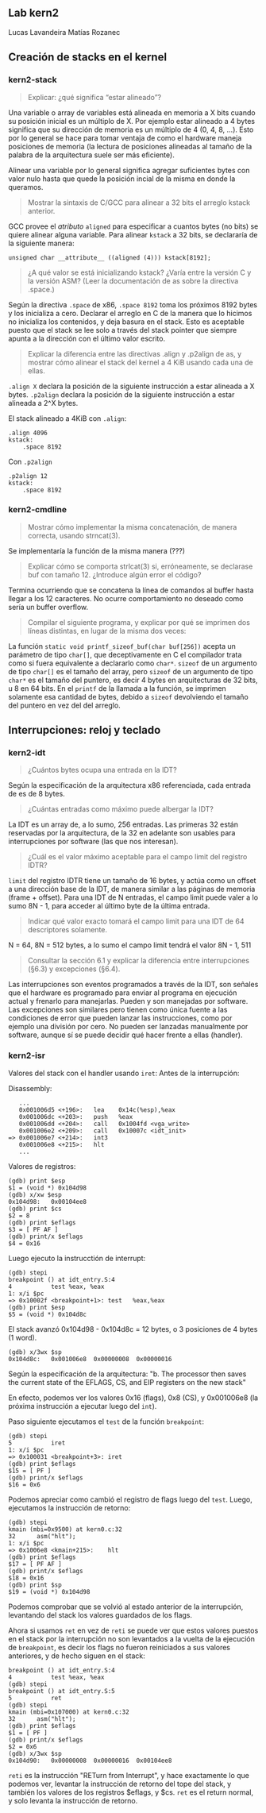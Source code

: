 ## Lab kern2

Lucas Lavandeira
Matías Rozanec

## Creación de stacks en el kernel

### kern2-stack

>Explicar: ¿qué significa “estar alineado”?

Una variable o array de variables está alineada en memoria a X bits cuando su posición inicial es un múltiplo de X. Por ejemplo estar alineado a 4 bytes significa que su dirección de memoria es un múltiplo de 4 (0, 4, 8, ...). Esto por lo general se hace para tomar ventaja de como el hardware maneja posiciones de memoria (la lectura de posiciones alineadas al tamaño de la palabra de la arquitectura suele ser más eficiente). 

Alinear una variable por lo general significa agregar suficientes bytes con valor nulo hasta que quede la posición incial de la misma en donde la queramos. 

>Mostrar la sintaxis de C/GCC para alinear a 32 bits el arreglo kstack anterior.

GCC provee el _atributo_ `aligned` para especificar a cuantos bytes (no bits) se quiere alinear alguna variable. Para alinear `kstack` a 32 bits, se declararía de la siguiente manera:

`unsigned char __attribute__ ((aligned (4))) kstack[8192];`

>¿A qué valor se está inicializando kstack? ¿Varía entre la versión C y la versión ASM? (Leer la documentación de as sobre la directiva .space.)

Según la directiva `.space` de x86, `.space 8192` toma los próximos 8192 bytes y los inicializa a cero. Declarar el arreglo en C de la manera que lo hicimos no inicializa los contenidos, y deja basura en el stack. Esto es aceptable puesto que el stack se lee solo a través del stack pointer que siempre apunta a la dirección con el último valor escrito.

>Explicar la diferencia entre las directivas .align y .p2align de as, y mostrar cómo alinear el stack del kernel a 4 KiB usando cada una de ellas.

`.align X` declara la posición de la siguiente instrucción a estar alineada a X bytes. `.p2align` declara la posición de la siguiente instrucción a estar alineada a 2^X bytes.

El stack alineado a 4KiB con `.align`:
```
.align 4096
kstack:
    .space 8192
```

Con `.p2align`
```
.p2align 12
kstack:
    .space 8192
```


### kern2-cmdline

>Mostrar cómo implementar la misma concatenación, de manera correcta, usando strncat(3).

Se implementaría la función de la misma manera (???)

>Explicar cómo se comporta strlcat(3) si, erróneamente, se declarase buf con tamaño 12. ¿Introduce algún error el código?

Termina ocurriendo que se concatena la línea de comandos al buffer hasta llegar a los 12 caracteres. No ocurre comportamiento no deseado como sería un buffer overflow.

>Compilar el siguiente programa, y explicar por qué se imprimen dos líneas distintas, en lugar de la misma dos veces:

La función `static void printf_sizeof_buf(char buf[256])` acepta un parámetro de tipo `char[]`, que deceptivamente en C el compilador trata como si fuera equivalente a declararlo como `char*`. `sizeof` de un argumento de tipo `char[]` es el tamaño del array, pero `sizeof` de un argumento de tipo `char*` es el tamaño del puntero, es decir 4 bytes en arquitecturas de 32 bits, u 8 en 64 bits. En el `printf` de la llamada a la función, se imprimen solamente esa cantidad de bytes, debido a `sizeof` devolviendo el tamaño del puntero en vez del del arreglo.



## Interrupciones: reloj y teclado

### kern2-idt

>¿Cuántos bytes ocupa una entrada en la IDT?

Según la especificación de la arquitectura x86 referenciada, cada entrada de es de 8 bytes.

>¿Cuántas entradas como máximo puede albergar la IDT?

La IDT es un array de, a lo sumo, 256 entradas. Las primeras 32 están reservadas por la arquitectura, de la 32 en adelante son usables para interrupciones por software (las que nos interesan).

>¿Cuál es el valor máximo aceptable para el campo limit del registro IDTR?

`limit` del registro IDTR tiene un tamaño de 16 bytes, y actúa como un offset a una dirección base de la IDT, de manera similar a las páginas de memoria (frame + offset). Para una IDT de N entradas, el campo limit puede valer a lo sumo 8N - 1, para acceder al último byte de la última entrada.

>Indicar qué valor exacto tomará el campo limit para una IDT de 64 descriptores solamente.

N = 64, 8N = 512 bytes, a lo sumo el campo limit tendrá el valor 8N - 1, 511

>Consultar la sección 6.1 y explicar la diferencia entre interrupciones (§6.3) y excepciones (§6.4).

Las interrupciones son eventos programados a través de la IDT, son señales que el hardware es programado para enviar al programa en ejecución actual y frenarlo para manejarlas. Pueden y son manejadas por software. Las excepciones son similares pero tienen como única fuente a las condiciones de error que pueden lanzar las instrucciones, como por ejemplo una división por cero. No pueden ser lanzadas manualmente por software, aunque sí se puede decidir qué hacer frente a ellas (handler).

### kern2-isr

Valores del stack con el handler usando `iret`:
Antes de la interrupción: 

Disassembly:
```
   ...
   0x001006d5 <+196>:	lea    0x14c(%esp),%eax
   0x001006dc <+203>:	push   %eax
   0x001006dd <+204>:	call   0x1004fd <vga_write>
   0x001006e2 <+209>:	call   0x10007c <idt_init>
=> 0x001006e7 <+214>:	int3   
   0x001006e8 <+215>:	hlt    
   ...
```

Valores de registros:
```
(gdb) print $esp
$1 = (void *) 0x104d98
(gdb) x/xw $esp
0x104d98:	0x00104ee8
(gdb) print $cs
$2 = 8
(gdb) print $eflags
$3 = [ PF AF ]
(gdb) print/x $eflags
$4 = 0x16
```

Luego ejecuto la instrucctión de interrupt:
```
(gdb) stepi
breakpoint () at idt_entry.S:4
4	        test %eax, %eax
1: x/i $pc
=> 0x10002f <breakpoint+1>:	test   %eax,%eax
(gdb) print $esp
$5 = (void *) 0x104d8c
```

El stack avanzó 0x104d98 - 0x104d8c = 12 bytes, o 3 posiciones de 4 bytes (1 word).

```
(gdb) x/3wx $sp
0x104d8c:	0x001006e8	0x00000008	0x00000016
```
Según la especificación de la arquitectura: 
"b. The processor then saves the current state of the EFLAGS, CS, and EIP registers on the new stack"

En efecto, podemos ver los valores 0x16 (flags), 0x8 (CS), y 0x001006e8 (la próxima instrucción a ejecutar luego del `int`).

Paso siguiente ejecutamos el `test` de la función `breakpoint`:
```
(gdb) stepi
5	        iret
1: x/i $pc
=> 0x100031 <breakpoint+3>:	iret   
(gdb) print $eflags
$15 = [ PF ]
(gdb) print/x $eflags
$16 = 0x6
```

Podemos apreciar como cambió el registro de flags luego del `test`. Luego, ejecutamos la instrucción de retorno:

```
(gdb) stepi
kmain (mbi=0x9500) at kern0.c:32
32	    asm("hlt");
1: x/i $pc
=> 0x1006e8 <kmain+215>:	hlt    
(gdb) print $eflags
$17 = [ PF AF ]
(gdb) print/x $eflags
$18 = 0x16
(gdb) print $sp
$19 = (void *) 0x104d98

```

Podemos comprobar que se volvió al estado anterior de la interrupción, levantando del stack los valores guardados de los flags.

Ahora si usamos `ret` en vez de `reti` se puede ver que estos valores puestos en el stack por la interrupción no son levantados a la vuelta de la ejecución de `breakpoint`, es decir los flags no fueron reiniciados a sus valores anteriores, y de hecho siguen en el stack:

```
breakpoint () at idt_entry.S:4
4	        test %eax, %eax
(gdb) stepi
breakpoint () at idt_entry.S:5
5	        ret
(gdb) stepi
kmain (mbi=0x107000) at kern0.c:32
32	    asm("hlt");
(gdb) print $eflags
$1 = [ PF ]
(gdb) print/x $eflags
$2 = 0x6
(gdb) x/3wx $sp
0x104d90:	0x00000008	0x00000016	0x00104ee8
```

`reti` es la instrucción "RETurn from Interrupt", y hace exactamente lo que podemos ver, levantar la instrucción de retorno del tope del stack, y también los valores de los registros $eflags, y $cs. `ret` es el return normal, y solo levanta la instrucción de retorno.

